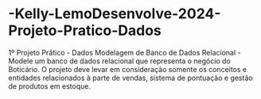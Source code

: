 # -Kelly-LemoDesenvolve-2024-Projeto-Pratico-Dados
1º Projeto Prático - Dados Modelagem de Banco de Dados Relacional - Modele um banco de dados relacional que representa o negócio do Boticário.  O projeto deve levar em consideração somente os conceitos e entidades relacionados à parte de vendas, sistema de pontuação e gestão de produtos em estoque.
